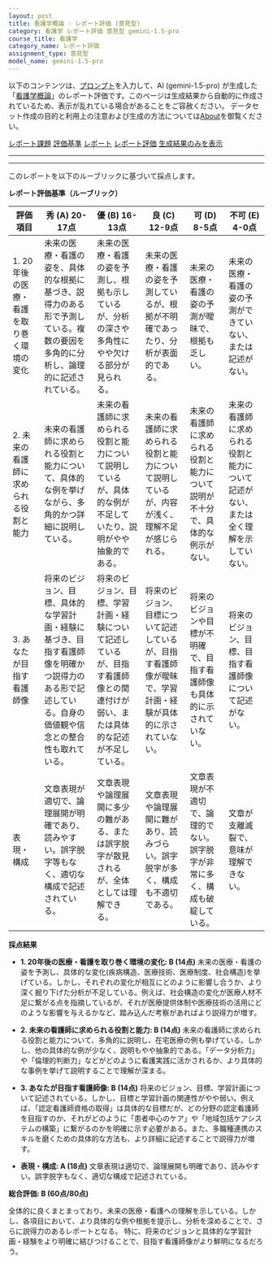 ```yaml
---
layout: post
title: 看護学概論 - レポート評価 (意見型)
category: 看護学 レポート評価 意見型 gemini-1.5-pro
course_title: 看護学
category_name: レポート評価
assignment_type: 意見型
model_name: gemini-1.5-pro
---
```


以下のコンテンツは、[プロンプト](http://127.0.0.1:8000/generated/看護学/gemini-1.5-pro/prompt_レポート評価-意見型.md)を入力して、AI (gemini-1.5-pro) が生成した「[看護学概論](/contents/看護学/)」のレポート評価です。このページは生成結果から自動的に作成されているため、表示が乱れている場合があることをご容赦ください。
データセット作成の目的と利用上の注意および生成の方法については[About](/About)を御覧ください。

[レポート課題](../レポート課題-意見型)
[評価基準](../評価基準-意見型)
[レポート](../レポート-意見型)
[レポート評価](../レポート評価-意見型)
[生成結果のみを表示](http://127.0.0.1:8000/generated/看護学/gemini-1.5-pro/レポート評価-意見型.md)
  

***
***
  
このレポートを以下のルーブリックに基づいて採点します。

**レポート評価基準（ルーブリック）**

| 評価項目 | 秀 (A) 20-17点 | 優 (B) 16-13点 | 良 (C) 12-9点 | 可 (D) 8-5点 | 不可 (E) 4-0点 |
|---|---|---|---|---|---|
| 1. 20年後の医療・看護を取り巻く環境の変化 | 未来の医療・看護の姿を、具体的な根拠に基づき、説得力のある形で予測している。複数の要因を多角的に分析し、論理的に記述されている。 | 未来の医療・看護の姿を予測し、根拠も示しているが、分析の深さや多角性にやや欠ける部分が見られる。 | 未来の医療・看護の姿を予測しているが、根拠が不明確であったり、分析が表面的である。 | 未来の医療・看護の姿の予測が曖昧で、根拠も乏しい。 | 未来の医療・看護の姿の予測ができていない、または記述がない。 |
| 2. 未来の看護師に求められる役割と能力 | 未来の看護師に求められる役割と能力について、具体的な例を挙げながら、多角的かつ詳細に説明している。 | 未来の看護師に求められる役割と能力について説明しているが、具体的な例が不足していたり、説明がやや抽象的である。 | 未来の看護師に求められる役割と能力について説明しているが、内容が浅く、理解不足が感じられる。 | 未来の看護師に求められる役割と能力について説明が不十分で、具体的な例示がない。 | 未来の看護師に求められる役割と能力について記述がない、または全く理解を示していない。 |
| 3. あなたが目指す看護師像 |  将来のビジョン、目標、具体的な学習計画・経験に基づき、目指す看護師像を明確かつ説得力のある形で記述している。自身の価値観や信念との整合性も取れている。 | 将来のビジョン、目標、学習計画・経験について記述しているが、目指す看護師像との関連付けが弱い、または具体的な記述が不足している。 |  将来のビジョン、目標について記述しているが、目指す看護師像が曖昧で、学習計画・経験が具体的に示されていない。 | 将来のビジョンや目標が不明確で、目指す看護師像も具体的に示されていない。 |  将来のビジョン、目標、目指す看護師像について記述がない。 |
| 表現・構成 | 文章表現が適切で、論理展開が明確であり、読みやすい。誤字脱字等もなく、適切な構成で記述されている。 | 文章表現や論理展開に多少の難がある、または誤字脱字が散見されるが、全体としては理解できる。 | 文章表現や論理展開に難があり、読みづらい。誤字脱字が多く、構成も不適切である。 | 文章表現が不適切で、論理的でない。誤字脱字が非常に多く、構成も破綻している。 |  文章が支離滅裂で、意味が理解できない。 |


**採点結果**

* **1. 20年後の医療・看護を取り巻く環境の変化: B (14点)**  未来の医療・看護の姿を予測し、具体的な変化(疾病構造、医療技術、医療制度、社会構造)を挙げている。しかし、それぞれの変化が相互にどのように影響し合うか、より深く掘り下げた分析が不足している。例えば、社会構造の変化が医療人材不足に繋がる点を指摘しているが、それが医療提供体制や医療技術の活用にどのような影響を与えるかなど、踏み込んだ考察があればより説得力が増す。

* **2. 未来の看護師に求められる役割と能力: B (14点)**  未来の看護師に求められる役割と能力について、多角的に説明し、在宅医療の例も挙げている。しかし、他の具体的な例が少なく、説明もやや抽象的である。「データ分析力」や「倫理的判断力」などがどのように看護実践に活かされるか、より具体的な事例を挙げて説明することで理解が深まる。

* **3. あなたが目指す看護師像: B (14点)**  将来のビジョン、目標、学習計画について記述されている。しかし、目標と学習計画の関連性がやや弱い。例えば、「認定看護師資格の取得」は具体的な目標だが、どの分野の認定看護師を目指すのか、それがどのように「患者中心のケア」や「地域包括ケアシステムの構築」に繋がるのかを明確に示す必要がある。また、多職種連携のスキルを磨くための具体的な方法も、より詳細に記述することで説得力が増す。

* **表現・構成: A (18点)**  文章表現は適切で、論理展開も明確であり、読みやすい。誤字脱字もなく、適切な構成で記述されている。

**総合評価: B (60点/80点)**

全体的に良くまとまっており、未来の医療・看護への理解を示している。しかし、各項目において、より具体的な例や根拠を提示し、分析を深めることで、さらに説得力のあるレポートとなる。 特に、将来のビジョンと具体的な学習計画・経験をより明確に結びつけることで、目指す看護師像がより鮮明になるだろう。

